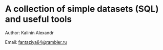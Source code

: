 
# A collection of simple datasets (SQL) and useful tools

Author: Kalinin Alexandr

Email: fantaziya84@rambler.ru
